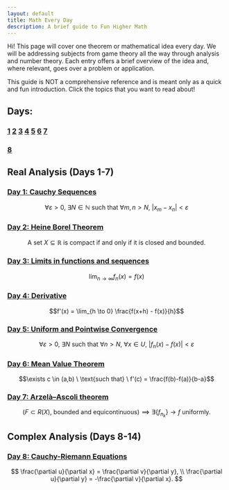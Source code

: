 ```yaml
---
layout: default
title: Math Every Day
description: A brief guide to Fun Higher Math
---
```


Hi! This page will cover one theorem or mathematical idea every day. We will be addressing subjects from game theory all the way through analysis and number theory. Each entry offers a brief overview of the idea and, where relevant, goes over a problem or application.

This guide is NOT a comprehensive reference and is meant only as a quick and fun introduction. Click the topics that you want to read about!

## Days: 

### [1](./REAL_ANALYSIS/day1.html) [2](./REAL_ANALYSIS/day2.html) [3](./REAL_ANALYSIS/day3.html) [4](./REAL_ANALYSIS/day4.html) [5](./REAL_ANALYSIS/day5.html) [6](./REAL_ANALYSIS/day6.html) [7](./REAL_ANALYSIS/day7.html)
### [8](./COMPLEX_ANALYSIS/day8.html)

## Real Analysis (Days 1-7)

### [Day 1: Cauchy Sequences](./REAL_ANALYSIS/day1.html)

$$\forall \varepsilon > 0, \ \exists N \in \mathbb{N} \ \text{such that} \ \forall m,n > N, \ |x_m - x_n| < \varepsilon$$

### [Day 2: Heine Borel Theorem](./REAL_ANALYSIS/day2.html)

$$
\text{A set } X \subseteq \mathbb{R} \text{ is compact if and only if it is closed and bounded.}
$$

### [Day 3: Limits in functions and sequences](./REAL_ANALYSIS/day3.html)

$$\lim_{n \to \infty} f_n(x) = f(x)$$

### [Day 4: Derivative](./REAL_ANALYSIS/day4.html)

$$f'(x) = \lim_{h \to 0} \frac{f(x+h) - f(x)}{h}$$

### [Day 5: Uniform and Pointwise Convergence](./REAL_ANALYSIS/day5.html)

$$\forall \varepsilon > 0, \ \exists N \ \text{such that} \ \forall n > N, \ \forall x \in U, \ \lvert f_n(x) - f(x) \rvert < \varepsilon$$

### [Day 6: Mean Value Theorem](./REAL_ANALYSIS/day6.html)

$$\exists c \in (a,b) \ \text{such that} \ f'(c) = \frac{f(b)-f(a)}{b-a}$$

### [Day 7: Arzelà–Ascoli theorem](./REAL_ANALYSIS/day7.html)

$$(F \subset R(X),\ \text{bounded and equicontinuous}) \implies \exists \{f_{n_k}\} \to f \text{ uniformly}.$$

## Complex Analysis (Days 8-14)

### [Day 8: Cauchy-Riemann Equations](./COMPLEX_ANALYSIS/day8.html)

$$
\frac{\partial u}{\partial x} = \frac{\partial v}{\partial y}, \\
\frac{\partial u}{\partial y} = -\frac{\partial v}{\partial x}.
$$
